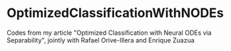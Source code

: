 # OptimizedClassificationWithNODEs
Codes from my article "Optimized Classification with Neural ODEs via Separability", jointly with Rafael Orive-Illera and Enrique Zuazua
